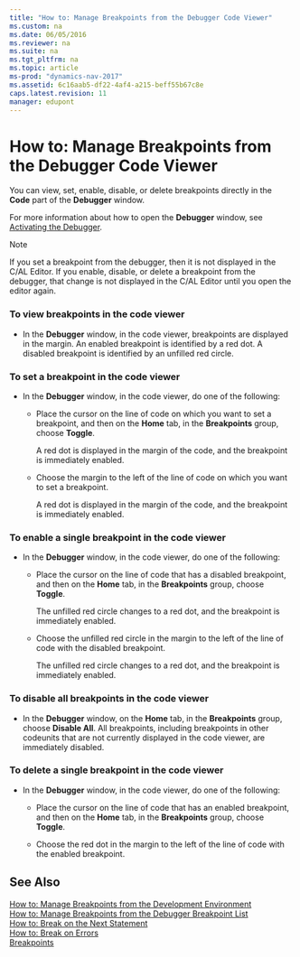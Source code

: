 ```yaml
---
title: "How to: Manage Breakpoints from the Debugger Code Viewer"
ms.custom: na
ms.date: 06/05/2016
ms.reviewer: na
ms.suite: na
ms.tgt_pltfrm: na
ms.topic: article
ms-prod: "dynamics-nav-2017"
ms.assetid: 6c16aab5-df22-4af4-a215-beff55b67c8e
caps.latest.revision: 11
manager: edupont
---
```

# How to: Manage Breakpoints from the Debugger Code Viewer
You can view, set, enable, disable, or delete breakpoints directly in the **Code** part of the **Debugger** window.  
  
 For more information about how to open the **Debugger** window, see [Activating the Debugger](Activating-the-Debugger.md).  
  
> [!NOTE]  
>  If you set a breakpoint from the debugger, then it is not displayed in the C/AL Editor. If you enable, disable, or delete a breakpoint from the debugger, that change is not displayed in the C/AL Editor until you open the editor again.  
  
### To view breakpoints in the code viewer  
  
-   In the **Debugger** window, in the code viewer, breakpoints are displayed in the margin. An enabled breakpoint is identified by a red dot. A disabled breakpoint is identified by an unfilled red circle.  
  
### To set a breakpoint in the code viewer  
  
-   In the **Debugger** window, in the code viewer, do one of the following:  
  
    -   Place the cursor on the line of code on which you want to set a breakpoint, and then on the **Home** tab, in the **Breakpoints** group, choose **Toggle**.  
  
         A red dot is displayed in the margin of the code, and the breakpoint is immediately enabled.  
  
    -   Choose the margin to the left of the line of code on which you want to set a breakpoint.  
  
         A red dot is displayed in the margin of the code, and the breakpoint is immediately enabled.  
  
### To enable a single breakpoint in the code viewer  
  
-   In the **Debugger** window, in the code viewer, do one of the following:  
  
    -   Place the cursor on the line of code that has a disabled breakpoint, and then on the **Home** tab, in the **Breakpoints** group, choose **Toggle**.  
  
         The unfilled red circle changes to a red dot, and the breakpoint is immediately enabled.  
  
    -   Choose the unfilled red circle in the margin to the left of the line of code with the disabled breakpoint.  
  
         The unfilled red circle changes to a red dot, and the breakpoint is immediately enabled.  
  
### To disable all breakpoints in the code viewer  
  
-   In the **Debugger** window, on the **Home** tab, in the **Breakpoints** group, choose **Disable All**. All breakpoints, including breakpoints in other codeunits that are not currently displayed in the code viewer, are immediately disabled.  
  
### To delete a single breakpoint in the code viewer  
  
-   In the **Debugger** window, in the code viewer, do one of the following:  
  
    -   Place the cursor on the line of code that has an enabled breakpoint, and then on the **Home** tab, in the **Breakpoints** group, choose **Toggle**.  
  
    -   Choose the red dot in the margin to the left of the line of code with the enabled breakpoint.  
  
## See Also  
 [How to: Manage Breakpoints from the Development Environment](How-to--Manage-Breakpoints-from-the-Development-Environment.md)   
 [How to: Manage Breakpoints from the Debugger Breakpoint List](How-to--Manage-Breakpoints-from-the-Debugger-Breakpoint-List.md)   
 [How to: Break on the Next Statement](How-to--Break-on-the-Next-Statement.md)   
 [How to: Break on Errors](How-to--Break-on-Errors.md)   
 [Breakpoints](Breakpoints.md)